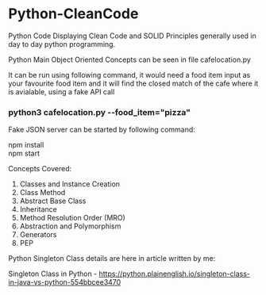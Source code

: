# Python-CleanCode
Python Code Displaying Clean Code and SOLID Principles generally used in day to day python programming.

Python Main Object Oriented Concepts can be seen in file cafelocation.py <br/>

It can be run using following command, it would need a food item input as your favourite food item and it will find the closed match of the cafe where it is avialable, using a fake API call

<h3>python3 cafelocation.py --food_item="pizza"</h3>

Fake JSON server can be started by following command:

npm install <br/>
npm start <br/>

Concepts Covered: <br/>
1. Classes and Instance Creation <br/>
2. Class Method <br/>
3. Abstract Base Class <br/>
4. Inheritance <br/>
5. Method Resolution Order (MRO) <br/>
6. Abstraction and Polymorphism <br/>
7. Generators <br/>
8. PEP <br/>

Python Singleton Class details are here in article written by me:

Singleton Class in Python - https://python.plainenglish.io/singleton-class-in-java-vs-python-554bbcee3470

